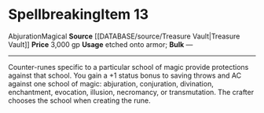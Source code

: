 ﻿---
id: '1837'
item_category: Runes
item_subcategory: Armor Property Runes
level: '13'
name: Spellbreaking
price: 3,000 gp
rarity: Common
school: Abjuration
source: '[[DATABASE/source/Treasure Vault|Treasure Vault]]'
subcategory: rune
trait:
- '[[DATABASE/trait/Abjuration|Abjuration]]'
- '[[DATABASE/trait/Magical|Magical]]'
type: Item
usage: etched onto armor

---
# Spellbreaking<span class="item-type">Item 13</span>

<span class="item-trait">Abjuration</span><span class="item-trait">Magical</span>
**Source** [[DATABASE/source/Treasure Vault|Treasure Vault]] 
**Price** 3,000 gp
**Usage** etched onto armor; **Bulk** —

---
Counter-runes specific to a particular school of magic provide protections against that school. You gain a +1 status bonus to saving throws and AC against one school of magic: abjuration, conjuration, divination, enchantment, evocation, illusion, necromancy, or transmutation. The crafter chooses the school when creating the rune.